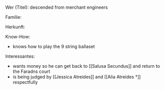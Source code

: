 Wer (Titel): descended from merchant engineers

Familie:

Herkunft:

Know-How:
- knows how to play the 9 string ballaset

Interessantes:
- wants money so he can get back to [[Salusa Secundus]] and return to the Faradns court
- is being judged by [[Jessica Atreides]] and [[Alia Atreides †]] respectfully 